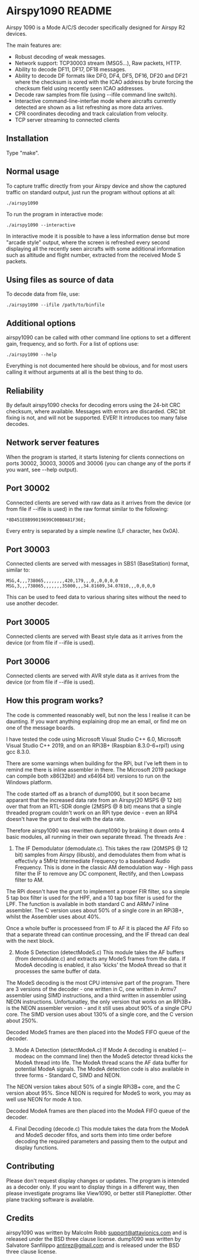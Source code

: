Airspy1090 README
===

Airspy 1090 is a Mode A/C/S decoder specifically designed for Airspy R2 devices.

The main features are:

* Robust decoding of weak messages.
* Network support: TCP30003 stream (MSG5...), Raw packets, HTTP.
* Ability to decode DF11, DF17, DF18 messages.
* Ability to decode DF formats like DF0, DF4, DF5, DF16, DF20 and DF21
  where the checksum is xored with the ICAO address by brute forcing the
  checksum field using recently seen ICAO addresses.
* Decode raw samples from file (using --ifile command line switch).
* Interactive command-line-interfae mode where aircrafts currently detected
  are shown as a list refreshing as more data arrives.
* CPR coordinates decoding and track calculation from velocity.
* TCP server streaming to connected clients

Installation
---

Type "make".

Normal usage
---

To capture traffic directly from your Airspy device and show the captured traffic
on standard output, just run the program without options at all:

    ./airspy1090

To run the program in interactive mode:

    ./airspy1090 --interactive

In interactive mode it is possible to have a less information dense but more
"arcade style" output, where the screen is refreshed every second displaying
all the recently seen aircrafts with some additional information such as
altitude and flight number, extracted from the received Mode S packets.

Using files as source of data
---

To decode data from file, use:

    ./airspy1090 --ifile /path/to/binfile

Additional options
---

airspy1090 can be called with other command line options to set a different
gain, frequency, and so forth. For a list of options use:

    ./airspy1090 --help

Everything is not documented here should be obvious, and for most users calling
it without arguments at all is the best thing to do.

Reliability
---

By default airspy1090 checks for decoding errors using the 24-bit CRC checksum,
where available. Messages with errors are discarded. CRC bit fixing is not, and
will not be supported. EVER! It introduces too many false decodes.

Network server features
---

When the program is started, it starts listening for clients connections on ports
 30002, 30003, 30005 and 30006 (you can change any of the ports if you want, see 
--help output).

Port 30002
---

Connected clients are served with raw data as it arrives from the device
(or from file if --ifile is used) in the raw format similar to the following:

    *8D451E8B99019699C00B0A81F36E;

Every entry is separated by a simple newline (LF character, hex 0x0A).

Port 30003
---

Connected clients are served with messages in SBS1 (BaseStation) format,
similar to:

    MSG,4,,,738065,,,,,,,,420,179,,,0,,0,0,0,0
    MSG,3,,,738065,,,,,,,35000,,,34.81609,34.07810,,,0,0,0,0

This can be used to feed data to various sharing sites without the need to use another decoder.

Port 30005
---

Connected clients are served with Beast style data as it arrives from the device
(or from file if --ifile is used).

Port 30006
---

Connected clients are served with AVR style data as it arrives from the device
(or from file if --ifile is used).

How this program works?
---

The code is commented reasonably well, but non the less I realise it can be daunting. If
you want anything explaining drop me an email, or find me on one of the message boards.

I have tested the code using Microsoft Visual Studio C++ 6.0, Microsoft Visual Studio C++ 
2019, and on an RPi3B+ (Raspbian 8.3.0-6+rpi1) using gcc 8.3.0. 

There are some warnings when building for the RPi, but I've left them in to remind me 
there is inline assembler in there. The Microsoft 2019 package can compile both x86(32bit) 
and x64(64 bit) versions to run on the Windows platform.

The code started off as a branch of dump1090, but it soon became apparant that the increased
data rate from an Airspy(20 MSPS @ 12 bit) over that from an RTL-SDR dongle (2MSPS @ 8 bit)
means that a single threaded program couldn't work on an RPi type device - even an RPi4 
doesn't have the grunt to deal with the data rate.

Therefore airspy1090 was rewritten dump1090 by braking it down onto 4 basic modules, all 
running in their own separate thread. The threads Are :

1. The IF Demodulator (demodulate.c). 
This takes the raw (20MSPS @ 12 bit) samples from Airspy (libusb), and demodulates them from 
what is effectivly a 5MHz Intermediate Frequency to a baseband Audio Frequency. This is done
in the classic AM demodulation way - High pass filter the IF to remove any DC component, 
Rectify, and then Lowpass filter to AM.

The RPi doesn't have the grunt to implement a proper FIR filter, so a simple 5 tap box filter
is used for the HPF, and a 10 tap box filter is used for the LPF. The function is available
in both standard C and ARMv7 inline assembler. The C version uses about 50% of a single core 
in an RPi3B+, whilst the Assembler uses about 40%.

Once a whole buffer is processeed from IF to AF it is placed the AF Fifo so that a separate 
thread can continue processing, and the IF thread can deal with the next block.

2. Mode S Detection (detectModeS.c)
This module takes the AF buffers (from demodulate.c) and extracts any ModeS frames from the 
data. If ModeA decoding is enabled, it also 'kicks' the ModeA thread so that it processes
the same buffer of data.

The ModeS decoding is the most CPU intensive part of the program. There are 3 versions of the
decoder - one written in C, one written in Armv7 assembler using SIMD instructions, and a third
written in assembler using NEON instructions. Unfortunatley, the only version that works on 
an RPi3B+ is the NEON assembler version - and it still uses about 90% of a single CPU core. The
SIMD version uses about 130% of a single core, and the C version about 250%. 

Decoded ModeS frames are then placed into the ModeS FIFO queue of the decoder.

3. Mode A Detection (detectModeA.c)
If Mode A decoding is enabled (--modeac on the command line) then the ModeS detector thread
kicks the ModeA thread into life. The ModeA thread scans the AF data buffer for potential 
ModeA signals. The ModeA detection code is also available in three forms - Standard C, 
SIMD and NEON. 

The NEON version takes about 50% of a single RPi3B+ core, and the C version about 95%. Since
NEON is required for ModeS to work, you may as well use NEON for mode A too.

Decoded ModeA frames are then placed into the ModeA FIFO queue of the decoder.

4. Final Decoding (decode.c)
This module takes the data from the ModeA and ModeS decoder fifos, and sorts them into time order
before decoding the required parameters and passing them to the output and display functions.

Contributing
---

Please don't request display changes or updates. The program is intended as a decoder only. If you
want to display things in a different way, then please investigate programs like View1090, or 
better still Planeplotter. Other plane tracking software is available.

Credits
---
airspy1090 was written by Malcolm Robb <support@attavionics.com> and is
released under the BSD three clause license.
dump1090 was written by Salvatore Sanfilippo <antirez@gmail.com> and is
released under the BSD three clause license.
